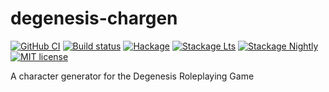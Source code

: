 # degenesis-chargen

[![GitHub CI](https://github.com/DavSanchez/degenesis-chargen/workflows/CI/badge.svg)](https://github.com/DavSanchez/degenesis-chargen/actions)
[![Build status](https://img.shields.io/travis/com/DavSanchez/degenesis-chargen.svg?logo=travis)](https://travis-ci.com/DavSanchez/degenesis-chargen)
[![Hackage](https://img.shields.io/hackage/v/degenesis-chargen.svg?logo=haskell)](https://hackage.haskell.org/package/degenesis-chargen)
[![Stackage Lts](http://stackage.org/package/degenesis-chargen/badge/lts)](http://stackage.org/lts/package/degenesis-chargen)
[![Stackage Nightly](http://stackage.org/package/degenesis-chargen/badge/nightly)](http://stackage.org/nightly/package/degenesis-chargen)
[![MIT license](https://img.shields.io/badge/license-MIT-blue.svg)](LICENSE)

A character generator for the Degenesis Roleplaying Game
